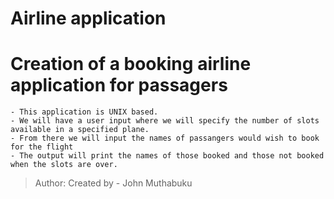 # Airline application
# Creation of a booking airline application for passagers
    - This application is UNIX based.
    - We will have a user input where we will specify the number of slots available in a specified plane.
    - From there we will input the names of passangers would wish to book for the flight
    - The output will print the names of those booked and those not booked when the slots are over.

> Author: Created by - John Muthabuku